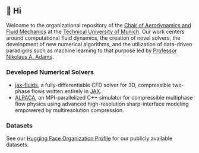 ## 👋 Hi

Welcome to the organizational repository of the [Chair of Aerodynamics and Fluid Mechanics](https://www.epc.ed.tum.de/en/aer/home/) at the [Technical University of Munich](https://www.tum.de/en/). Our work centers around computational fluid dynamics, the creation of novel solvers, the development of new numerical algorithms, and the utilization of data-driven paradigms such as machine learning to that purpose led by [Professor Nikolaus A. Adams](https://www.epc.ed.tum.de/en/aer/members/cv/prof-adams/).

### Developed Numerical Solvers

* [jax-fluids](https://github.com/tumaer/jaxfluids), a fully-differentiable CFD solver for 3D, compressible two-phase flows written entirely in [JAX](https://github.com/google/jax).
* [ALPACA](https://github.com/tumaer/ALPACA), an MPI-parallelized C++ simulator for compressible multiphase flow physics using advanced high-resolution sharp-interface modeling empowered by multiresolution compression.

### Datasets

See our [Hugging Face Organization Profile](https://huggingface.co/TUM-AER) for our publicly available datasets. 
